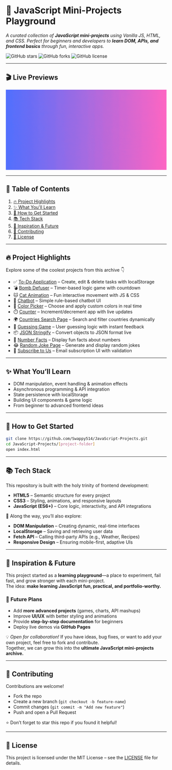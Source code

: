 # 🚀 JavaScript Mini-Projects Playground

*A curated collection of **JavaScript mini-projects** using Vanilla JS, HTML, and CSS. Perfect for beginners and developers to **learn DOM, APIs, and frontend basics** through fun, interactive apps.*  

![GitHub stars](https://img.shields.io/github/stars/Swappy514/JavaScript-Projects?style=social)
![GitHub forks](https://img.shields.io/github/forks/Swappy514/JavaScript-Projects?style=social)
![GitHub license](https://img.shields.io/github/license/Swappy514/JavaScript-Projects)

---

## 🎬 Live Previews  
![JavaScript Mini-Projects Banner](./assets/banner.gif)

---

## 📑 Table of Contents
1. [🔥 Project Highlights](#-project-highlights)  
2. [✨ What You'll Learn](#-what-youll-learn)  
3. [🚀 How to Get Started](#-how-to-get-started)  
4. [📚 Tech Stack](#-tech-stack)  
5. [🤝 Inspiration & Future](#-inspiration--future)  
6. [🤝 Contributing](#-contributing)  
7. [📜 License](#-license)  

---

## 🔥 Project Highlights

Explore some of the coolest projects from this archive 👇  

- ✅ [To-Do Application](./Todo-Application) – Create, edit & delete tasks with localStorage  
- 💣 [Bomb Defuser](./Bomb%20Defuser) – Timer-based logic game with countdown  
- 🐱 [Cat Animation](./Cat-Animation) – Fun interactive movement with JS & CSS  
- 🤖 [Chatbot](./Chatbot) – Simple rule-based chatbot UI  
- 🎨 [Color Picker](./Color-Picker) – Choose and apply custom colors in real time  
- ⏱️ [Counter](./Counter) – Increment/decrement app with live updates  
- 🌍 [Countries Search Page](./Countries%20Search%20Page) – Search and filter countries dynamically  
- 🎯 [Guessing Game](./Guessing-Game) – User guessing logic with instant feedback  
- 📦 [JSON Stringify](./JSON-Stringify) – Convert objects to JSON format live  
- 🔢 [Number Facts](./Know%20Fact%20About%20the%20Number) – Display fun facts about numbers  
- 😂 [Random Joke Page](./Random%20Joke%20Page) – Generate and display random jokes  
- 📩 [Subscribe to Us](./Subscribe%20to%20Us) – Email subscription UI with validation     

---

## ✨ What You’ll Learn  
- DOM manipulation, event handling & animation effects  
- Asynchronous programming & API integration  
- State persistence with localStorage  
- Building UI components & game logic  
- From beginner to advanced frontend ideas  

---

## 🚀 How to Get Started
```bash
git clone https://github.com/Swappy514/JavaScript-Projects.git
cd JavaScript-Projects/[project-folder]
open index.html
```
---

## 📚 Tech Stack

This repository is built with the holy trinity of frontend development:  

- **HTML5** – Semantic structure for every project  
- **CSS3** – Styling, animations, and responsive layouts  
- **JavaScript (ES6+)** – Core logic, interactivity, and API integrations  

🔧 Along the way, you’ll also explore:  
- **DOM Manipulation** – Creating dynamic, real-time interfaces  
- **LocalStorage** – Saving and retrieving user data  
- **Fetch API** – Calling third-party APIs (e.g., Weather, Recipes)  
- **Responsive Design** – Ensuring mobile-first, adaptive UIs  

---

## 🤝 Inspiration & Future

This project started as a **learning playground**—a place to experiment, fail fast, and grow stronger with each mini-project.  
The idea: **make learning JavaScript fun, practical, and portfolio-worthy.**  

### 🌟 Future Plans
- Add **more advanced projects** (games, charts, API mashups)  
- Improve **UI/UX** with better styling and animations  
- Provide **step-by-step documentation** for beginners  
- Deploy live demos via **GitHub Pages**  

💡 *Open for collaboration!* If you have ideas, bug fixes, or want to add your own project, feel free to fork and contribute.  
Together, we can grow this into the **ultimate JavaScript mini-projects archive.**  

---

## 🤝 Contributing
Contributions are welcome!  
- Fork the repo  
- Create a new branch (`git checkout -b feature-name`)  
- Commit changes (`git commit -m "Add new feature"`)  
- Push and open a Pull Request  

⭐ Don’t forget to star this repo if you found it helpful!

---

## 📜 License
This project is licensed under the MIT License – see the [LICENSE](./LICENSE) file for details.
